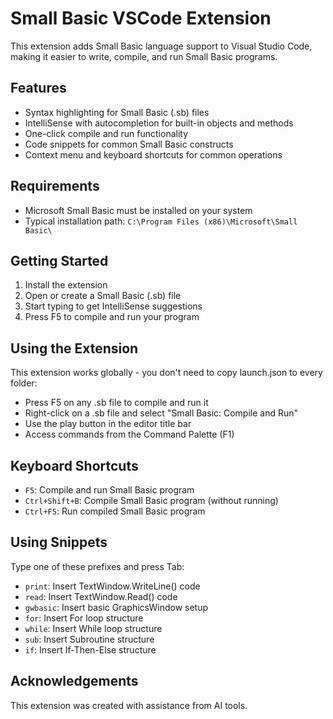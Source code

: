 # Small Basic VSCode Extension

This extension adds Small Basic language support to Visual Studio Code, making it easier to write, compile, and run Small Basic programs.

## Features

- Syntax highlighting for Small Basic (.sb) files
- IntelliSense with autocompletion for built-in objects and methods
- One-click compile and run functionality
- Code snippets for common Small Basic constructs
- Context menu and keyboard shortcuts for common operations

## Requirements

- Microsoft Small Basic must be installed on your system
- Typical installation path: `C:\Program Files (x86)\Microsoft\Small Basic\`

## Getting Started

1. Install the extension
2. Open or create a Small Basic (.sb) file
3. Start typing to get IntelliSense suggestions
4. Press F5 to compile and run your program

## Using the Extension

This extension works globally - you don't need to copy launch.json to every folder:

- Press F5 on any .sb file to compile and run it
- Right-click on a .sb file and select "Small Basic: Compile and Run"
- Use the play button in the editor title bar
- Access commands from the Command Palette (F1)

## Keyboard Shortcuts

- `F5`: Compile and run Small Basic program
- `Ctrl+Shift+B`: Compile Small Basic program (without running)
- `Ctrl+F5`: Run compiled Small Basic program

## Using Snippets

Type one of these prefixes and press Tab:
- `print`: Insert TextWindow.WriteLine() code
- `read`: Insert TextWindow.Read() code
- `gwbasic`: Insert basic GraphicsWindow setup
- `for`: Insert For loop structure
- `while`: Insert While loop structure
- `sub`: Insert Subroutine structure
- `if`: Insert If-Then-Else structure

## Acknowledgements

This extension was created with assistance from AI tools.
